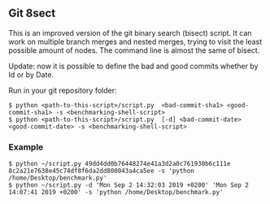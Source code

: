 ## Git 8sect

This is an improved version of the git binary search (bisect) script.
It can work on multiple branch merges and nested merges, trying to visit the least possible amount of nodes.
The command line is almost the same of bisect.

Update: now it is possible to define the bad and good commits whether by Id or by Date.

Run in your git repository folder:
```
$ python <path-to-this-script>/script.py  <bad-commit-sha1> <good-commit-sha1> -s <benchmarking-shell-script>
$ python <path-to-this-script>/script.py  [-d] <bad-commit-date> <good-commit-date> -s <benchmarking-shell-script>
```

### Example
```
$ python ~/script.py 49dd4dd0b76448274e41a3d2a0c761930b6c111e 8c2a21e7638e45c74df8f6da2dd800043a4ca5ee -s 'python /home/Desktop/benchmark.py'
$ python ~/script.py -d 'Mon Sep 2 14:32:03 2019 +0200' 'Mon Sep 2 14:07:41 2019 +0200' -s 'python /home/Desktop/benchmark.py'
```
